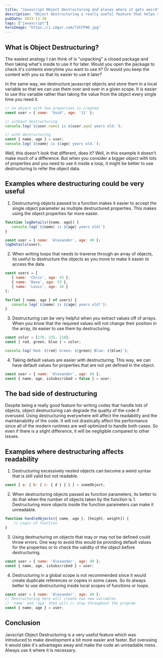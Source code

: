 ```yaml
---
title: "Javascript Object Destructuring and places where it gets weird"
description: "Object destructuring a really useful feature that helps you read from objects in a better way."
pubDate: 2023-11-30
tags: ["javascript"]
heroImage: "https://i.imgur.com/lVCFP9O.jpg"
---
```


## What is Object Destructuring?
The easiest analogy I can think of is "unpacking" a closed package and then
taking what's inside to use it for later. Would you open the package to check
it's contents everytime you want to use it? Or would you keep the content with
you so that its easier to use it later?

In the same way, we destructure javascript objects and store them in a local
variable so that we can use them over and over in a given scope. It is easier
to use this variable rather than taking the value from the object every single
time you need it.

```javascript
// an object with two properties is created
const user = { name: 'Void', age: '11' };

// without destructuring
console.log(`${user.name} is ${user.age} years old.`);

// with destructuring
const { name, age } = user;
console.log(`${name} is ${age} years old.`);
```

Well, this doesn't look that different, does it? Well, in this example it doesn't
make much of a difference. But when you consider a bigger object with lots of
properties and you need to use it inside a loop, it might be better to use
destructuring to refer the object data.

## Examples where destructuring could be very useful

1. Destructuring objects passed to a function makes it easier to accept the single
object parameter as multiple destructured properties. This makes using the object
properties far more easier.
```javascript
function logDetails({name, age}) {
   console.log(`${name} is ${age} years old!`)
}

const user = { name: 'Alexander', age: 49 };
logDetails(user);
```
2. When writing loops that needs to traverse through an array of objects, its
useful to destructure the objects as you move to make it easier to access the
data.
```javascript
const users = [
   { name: 'Chris', age: 43 },
   { name: 'Dave', age: 53 },
   { name: 'Louis', age: 26 }
];

for(let { name, age } of users) {
   console.log(`${name} is ${age} years old!`);
}
```
3. Destructuring can be very helpful when you extract values off of arrays. When
you know that the required values will not change their position in the array,
its easier to use them by destructuring.
```javascript
const color = [176, 225, 218];
const [ red, green, blue ] = color;

console.log(`Red: ${red} Green: ${green} Blue: ${blue}`);
```
4. Taking default values are easier with destructuring. This way, we can have
default values for properties that are not yet defined in the object.
```javascript
const user = { name: 'Alexander', age: 49 };
const { name, age, isSubscribed = false } = user;
```

## The bad side of destructuring
Despite being a really good feature for writing codes that handle lots of objects,
object destructuring can degrade the quality of the code if overused. Using destructuring
everywhere will affect the readability and the maintainability of the code. It will
not drastically affect the performance since all of the modern runtimes are well
optimized to handle both cases. So even if there is a slight difference, it will
be negligible compared to other issues.

## Examples where destructuring affects readability
1. Destructuring excessively nested objects can become a weird syntax that is
still valid but not readable.
```javascript
const { a: { b: { c: { d } } } } = someObject;
```
2. When destructuring objects passed as function parameters, its better to do that
when the number of objects taken by the function is 1. Destructuring more objects
inside the function parameters can make it unreadable.
```javascript
function handleObjects({ name, age }, [height, weight]) {
    // Logic of function
}
```
3. Using destructuring on objects that may or may not be defined could throw errors.
One way to avoid this would be providing default values for the properties or to
check the validity of the object before destructuring.
```javascript
const user = { name: 'Alexander', age: 49 };
const { name, age, isSubscribed } = user;
```
4. Destructuring in a global scope is not recommended since it would create duplicate
references or copies in some cases. So its always better to use destructuring inside
local scopes of functions or loops.
```javascript
const user = { name: 'Alexander', age: 49 };
// Destructuring here will create two new variables 
// 'name' and 'age' that will // stay throughout the program
const { name, age } = user;
```

## Conclusion
Javscript Object Destructuring is a very useful feature which was introduced to
make development a bit more easier and faster. But overusing it would take it's
advantages away and make the code an unreadable mess. Always use it where it is
necessary.
